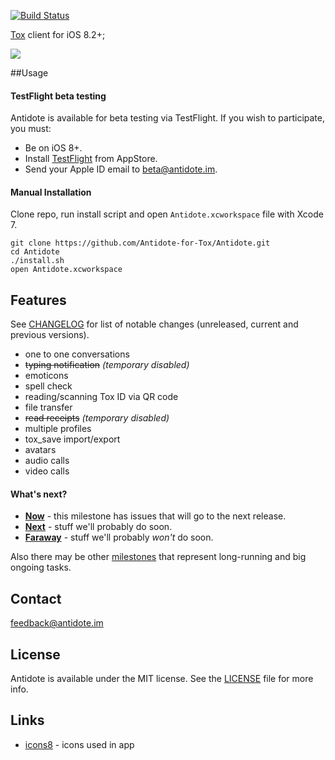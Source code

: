[![Build Status](https://travis-ci.org/Antidote-for-Tox/Antidote.svg)](https://travis-ci.org/Antidote-for-Tox/Antidote)

[Tox](https://tox.chat/) client for iOS 8.2+;

![](https://i.imgur.com/5HF5RMX.png)

##Usage

#### TestFlight beta testing

Antidote is available for beta testing via TestFlight. If you wish to participate, you must:
- Be on iOS 8+.
- Install [TestFlight](https://itunes.apple.com/us/app/testflight/id899247664?mt=8) from AppStore.
- Send your Apple ID email to [beta@antidote.im](mailto:beta@antidote.im?subject=Beta%20testing).

#### Manual Installation

Clone repo, run install script and open `Antidote.xcworkspace` file with Xcode 7.

```
git clone https://github.com/Antidote-for-Tox/Antidote.git
cd Antidote
./install.sh
open Antidote.xcworkspace
```

## Features

See [CHANGELOG](CHANGELOG.md) for list of notable changes (unreleased, current and previous versions).

-  one to one conversations
-  ~~typing notification~~ *(temporary disabled)*
-  emoticons
-  spell check
-  reading/scanning Tox ID via QR code
-  file transfer
-  ~~read receipts~~ *(temporary disabled)*
-  multiple profiles
-  tox_save import/export
-  avatars
-  audio calls
-  video calls

#### What's next?

- [**Now**](https://github.com/Antidote-for-Tox/Antidote/milestones/Now) - this milestone has issues that will go to the next release.
- [**Next**](https://github.com/Antidote-for-Tox/Antidote/milestones/Next) - stuff we'll probably do soon.
- [**Faraway**](https://github.com/Antidote-for-Tox/Antidote/milestones/Faraway) - stuff we'll probably *won't* do soon.

Also there may be other [milestones](https://github.com/Antidote-for-Tox/Antidote/milestones) that represent long-running and big ongoing tasks.

## Contact

[feedback@antidote.im](mailto:feedback@antidote.im)

## License

Antidote is available under the MIT license. See the [LICENSE](LICENSE) file for more info.

## Links

- [icons8](http://icons8.com/) - icons used in app

